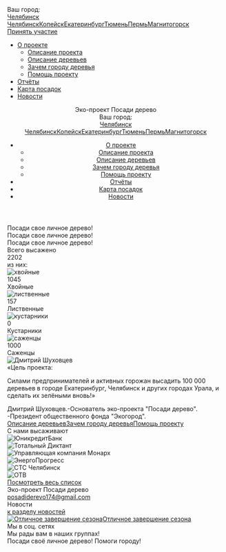 
<!DOCTYPE html><html lang="ru"><head><meta charset="UTF-8"><meta name="viewport" content="width=device-width, initial-scale=1.0, user-scalable=no"><title>Эко-проект Посади дерево</title><meta http-equiv="Content-Type" content="text/html; charset=UTF-8" /><meta name="keywords" content="Эко-проект Посади дерево" /><meta name="description" content="Эко-проект Посади дерево" /><link href="/bitrix/cache/css/s1/main/kernel_main/kernel_main_v1.css?163403548428845" type="text/css"  rel="stylesheet" /><link href="/bitrix/panel/main/popup.min.css?160466394020704" type="text/css"  rel="stylesheet" /><link href="/bitrix/cache/css/s1/main/template_34c0274f519218cdfbecbffdcc7edcc7/template_34c0274f519218cdfbecbffdcc7edcc7_v1.css?162754991361568" type="text/css"  data-template-style="true" rel="stylesheet" /><script type="text/javascript">if(!window.BX)window.BX={};if(!window.BX.message)window.BX.message=function(mess){if(typeof mess=='object') for(var i in mess) BX.message[i]=mess[i]; return true;};</script><script type="text/javascript">(window.BX||top.BX).message({'JS_CORE_LOADING':'Загрузка...','JS_CORE_NO_DATA':'- Нет данных -','JS_CORE_WINDOW_CLOSE':'Закрыть','JS_CORE_WINDOW_EXPAND':'Развернуть','JS_CORE_WINDOW_NARROW':'Свернуть в окно','JS_CORE_WINDOW_SAVE':'Сохранить','JS_CORE_WINDOW_CANCEL':'Отменить','JS_CORE_WINDOW_CONTINUE':'Продолжить','JS_CORE_H':'ч','JS_CORE_M':'м','JS_CORE_S':'с','JSADM_AI_HIDE_EXTRA':'Скрыть лишние','JSADM_AI_ALL_NOTIF':'Показать все','JSADM_AUTH_REQ':'Требуется авторизация!','JS_CORE_WINDOW_AUTH':'Войти','JS_CORE_IMAGE_FULL':'Полный размер'});</script><script type="text/javascript">(window.BX||top.BX).message({'LANGUAGE_ID':'ru','FORMAT_DATE':'DD.MM.YYYY','FORMAT_DATETIME':'DD.MM.YYYY HH:MI:SS','COOKIE_PREFIX':'BITRIX_SM','SERVER_TZ_OFFSET':'10800','SITE_ID':'s1','SITE_DIR':'/','USER_ID':'','SERVER_TIME':'1644396838','USER_TZ_OFFSET':'0','USER_TZ_AUTO':'Y','bitrix_sessid':'dc5095b1ff32d93affd9b07c94b7a15e'});</script><script type="text/javascript"  src="/bitrix/cache/js/s1/main/kernel_main/kernel_main_v1.js?1634035484298591"></script><script type="text/javascript">BX.setJSList(['/bitrix/js/main/core/core.js','/bitrix/js/main/core/core_ajax.js','/bitrix/js/main/json/json2.min.js','/bitrix/js/main/core/core_ls.js','/bitrix/js/main/session.js','/bitrix/js/main/core/core_window.js','/bitrix/js/main/core/core_popup.js','/bitrix/js/main/core/core_date.js','/bitrix/js/main/utils.js','/local/templates/main/vendor/jquery/jquery.min.js','/local/templates/main/vendor/owlcarousel/owl.carousel.min.js','/local/templates/main/vendor/lightbox/lightbox.js','/local/templates/main/vendor/spincrement/jquery.spincrement.min.js','/local/templates/main/vendor/youtube/youtube.jquery.js','/local/templates/main/vendor/jquery/forms.pro.js','/local/templates/main/vendor/jquery/jquery.maskedinput.min.js','/local/templates/main/vendor/jquery/jquery.modal.js','/local/templates/main/vendor/jquery/jquery.inview.js','/local/templates/main/script.js']); </script><script type="text/javascript">BX.setCSSList(['/bitrix/js/main/core/css/core.css','/bitrix/js/main/core/css/core_popup.css','/bitrix/js/main/core/css/core_date.css','/local/templates/main/vendor/owlcarousel/owl.carousel.min.css','/local/templates/main/vendor/lightbox/lightbox.css','/local/templates/main/vendor/youtube/youtube.css','/local/templates/main/vendor/normalize/normalize.min.css','/local/templates/main/vendor/fonts/fonts.css','/local/templates/main/less_compile/template_styles.css']); </script><script>BX.message([])</script><script type="text/javascript"  src="/bitrix/cache/js/s1/main/template_dced6dfd6578d40d4ffc0786419a6fad/template_dced6dfd6578d40d4ffc0786419a6fad_v1.js?1627549780174288"></script><script type="text/javascript">var _ba = _ba || []; _ba.push(["aid", "32e34a849fb810af9dd7e6241e4272bb"]); _ba.push(["host", "xn--80aefafas9bhbrg.xn--p1ai"]); (function() {var ba = document.createElement("script"); ba.type = "text/javascript"; ba.async = true;ba.src = (document.location.protocol == "https:" ? "https://" : "http://") + "bitrix.info/ba.js";var s = document.getElementsByTagName("script")[0];s.parentNode.insertBefore(ba, s);})();</script></head><body><div id="panel"></div><div class="mobile-container"><div class="mobile-only"><div class="right"><div class="current-city select-city"><div class="text">Ваш город:</div><a href="javascript:void(0)" class="city">Челябинск</a><div class="cities-list"><a href="/?set-city=36" class="cities-list-item">Челябинск</a><a href="/?set-city=37" class="cities-list-item">Копейск</a><a href="/?set-city=508" class="cities-list-item">Екатеринбург</a><a href="/?set-city=509" class="cities-list-item">Тюмень</a><a href="/?set-city=510" class="cities-list-item">Пермь</a><a href="/?set-city=511" class="cities-list-item">Магнитогорск</a></div></div><a href="javascript:void(0)" class="btn form-ajax-popup-btn">Принять участие</a></div>    		</div><div class="main-menu"><div class="container"><ul><li class="item has-sub"><a href="/about/">О проекте</a><ul class="sub"><li class="sub-item"><a href="/about/advantages/">Описание проекта</a></li><li class="sub-item"><a href="/about/trees/">Описание деревьев</a></li><li class="sub-item"><a href="/about/why/">Зачем городу деревья</a></li><li class="sub-item"><a href="/about/help/">Помощь проекту</a></li></ul></li><li class="item"><a href="/reports/">Отчёты</a></li><li class="item"><a href="/map/">Карта посадок</a></li><li class="item"><a href="/news/">Новости</a></li></ul></div></div></div><div class="mobile-wrap"><div class="wrapper"><header><div class="container"><a href="javascript:void(0)" class="mobile-menu"><span></span><span></span><span></span><span></span></a><div class="left"><div class="logo-content"><a href="/" class="logo"><img src="/local/templates/main/img/logo.png" alt=""></a><div class="text"><span>Эко-проект </span>Посади дерево</div></div></div><div class="right"><div class="social-and-btn"><div class="socail-links"><a href="https://vk.com/posadyderevo174" target="_blank" class="link vk"></a><a href="https://ok.ru/group/53785220677771" target="_blank" class="link ok"></a><a href="https://www.instagram.com/posadiderevo174/" target="_blank" class="link instagram"></a></div><!--<a href="javascript:void(0)" class="btn form-ajax-popup-btn">Принять участие</a>--></div><div class="tel-and-city"><div class="current-city select-city"><div class="text">Ваш город:</div><a href="javascript:void(0)" class="city">Челябинск</a><div class="cities-list"><a href="/?set-city=36" class="cities-list-item">Челябинск</a><a href="/?set-city=37" class="cities-list-item">Копейск</a><a href="/?set-city=508" class="cities-list-item">Екатеринбург</a><a href="/?set-city=509" class="cities-list-item">Тюмень</a><a href="/?set-city=510" class="cities-list-item">Пермь</a><a href="/?set-city=511" class="cities-list-item">Магнитогорск</a></div></div></div></div></div><nav class="main-menu"><div class="container"><ul><li class="item has-sub"><a href="/about/">О проекте</a><ul class="sub"><li class="sub-item"><a href="/about/advantages/">Описание проекта</a></li><li class="sub-item"><a href="/about/trees/">Описание деревьев</a></li><li class="sub-item"><a href="/about/why/">Зачем городу деревья</a></li><li class="sub-item"><a href="/about/help/">Помощь проекту</a></li></ul></li><li class="item"><a href="/reports/">Отчёты</a></li><li class="item"><a href="/map/">Карта посадок</a></li><li class="item"><a href="/news/">Новости</a></li></ul></div></nav></header><section class="slider"><div class="owl-carousel"><div class="item" style="background-image: url('/upload/iblock/c69/c691ab8016764986b8fc05f2e9961e21.jpg')"><span class="container" id="bx_3218110189_51"><span class="text">Посади свое личное дерево!</span></span></a></div><div class="item" style="background-image: url('/upload/iblock/9f1/9f10baea15b4262b167d740255d8ac01.jpg')"><span class="container" id="bx_3218110189_50"><span class="text">Посади свое личное дерево!</span></span></a></div><div class="item" style="background-image: url('/upload/iblock/9e3/9e378a696381cc10a8836d96de626593.jpg')"><span class="container" id="bx_3218110189_49"><span class="text">Посади свое личное дерево!</span></span></a></div></div><div class="slider-navigation"><div class="container"><div class="slider-nav"></div><div class="slider-dots"></div></div></div></section><section class="planted"><div class="container"><div class="content"><div class="item no-img"><div><div class="text">Всего высажено</div><div class="num spincrement">2202</div></div></div><div class="item no-img"><div class="text">из них:</div></div><div class="item"><div class="img"><img src="/local/templates/main/img/spruce.png" alt="хвойные"></div><div class="num spincrement">1045</div><div class="text">Хвойные</div></div><div class="item"><div class="img"><img src="/local/templates/main/img/larch.png" alt="лиственные"></div><div class="num spincrement">157</div><div class="text">Лиственные</div></div><div class="item"><div class="img"><img src="/local/templates/main/img/bush.png" alt="кустарники"></div><div class="num spincrement">0</div><div class="text">Кустарники</div></div><div class="item"><div class="img"><img src="/local/templates/main/img/plant.png" alt="саженцы"></div><div class="num spincrement">1000</div><div class="text">Саженцы</div></div></div></div></section><section class="manager"><div class="container"><div class="person"><div class="img"><img src="/local/templates/main/img/person.jpg" alt="Дмитрий Шуховцев">            </div><div class="content"><div class="quote">«Цель проекта: <br>
Силами предпринимателей и активных горожан высадить 100 000 деревьев в&nbsp;городе Екатеринбург, Челябинск и других городах Урала, и сделать их&nbsp;зелёными&nbsp;вновь!»</div><div class="author"><span>Дмитрий Шуховцев.</span>-Основатель эко-проекта "Посади&nbsp;дерево". <br>-Президент общественного фонда&nbsp;"Экогород".                    
                </div></div></div><div class="links"><a href="/about/trees/" class="link">Описание деревьев</a><a href="/about/why/" class="link">Зачем городу деревья</a><a href="/about/help/" class="link">Помощь проекту</a></div></div></section><section class="brands"><div class="container"><div class="name">С нами высаживают</div><div class="items owl-carousel"><div class="item"><img src="/upload/iblock/d64/d64d568c80205a08a86f7bc5a6dd1d7f.jpg" alt="ЮникредитБанк" title="ЮникредитБанк"></div><div class="item"><img src="/upload/iblock/d3d/d3d2c8b2309a895264fca6d955c9fc04.png" alt="Тотальный Диктант" title="Тотальный Диктант"></div><div class="item"><img src="/upload/iblock/d96/d967c4c12cf041d4d38b4b66a606d8bf.png" alt="Управляющая компания Монарх" title="Управляющая компания Монарх"></div><div class="item"><img src="/upload/iblock/e73/e7351ce219ad409e74343edb9a603ea9.png" alt="ЭнергоПрогресс" title="ЭнергоПрогресс"></div><div class="item"><img src="/upload/iblock/ec3/ec3970438b055d827ee260fc7e1ed696.png" alt="СТС Челябинск" title="СТС Челябинск"></div><div class="item"><img src="/upload/iblock/d76/d76efc12a9f9b179c51a6fad9b086279.png" alt="ОТВ" title="ОТВ"></div></div><div class="brands-navigation"><div class="container"><div class="brands-nav"></div></div></div><div class="more"><a href="/partners/" class="link">Посмотреть весь список</a></div></div></section></div><footer><div class="container"><div class="top"><div class="info"><div class="logo-content"><a href="/" class="logo"><img src="/local/templates/main/img/logo.png" alt=""></a><div class="text"><span>Эко-проект </span>Посади дерево</div></div><!--<div class="address">г. Челябинск</div>--><div class="tel"></div><div class="email"><a href="mailto:posadiderevo174@gmail.com">posadiderevo174@gmail.com</a></div></div><div class="footer-news"><div class="name">Новости</div><a href="/news/" class="link">к разделу новостей</a><div class="news-preview" id="bx_1373509569_427"><a href="/news/otlichnoe-zavershenie-sezona/"><span class="img"><img src="/upload/resize_cache/iblock/e32/90_90_2/e32ca79dac6f72896133449a18610268.jpg" alt="Отличное завершение сезона" title="Отличное завершение сезона"></span><span class="title">Отличное завершение сезона</span></a></div></div><div class="social"><div class="name">Мы в соц. сетях</div><div class="socail-links"><a href="https://vk.com/posadyderevo174" target="_blank" class="link vk"></a><a href="https://ok.ru/group/53785220677771" target="_blank" class="link ok"></a><a href="https://www.instagram.com/posadiderevo174/" target="_blank" class="link instagram"></a>					</div><div class="text">Мы рады вам в наших&nbsp;группах!</div></div></div></div><div class="bottom"><div class="container"><div class="text">Посади своё личное дерево! Помоги городу!</div></div></div></footer><!-- Yandex.Metrika counter --><script type="text/javascript" >
    (function (d, w, c) {
       (w[c] = w[c] || []).push(function() {
           try {
               w.yaCounter49821466 = new Ya.Metrika2({
                   id:49821466,
                   clickmap:true,
                   trackLinks:true,
                   accurateTrackBounce:true
               });
           } catch(e) { }
       });

       var n = d.getElementsByTagName("script")[0],
           s = d.createElement("script"),
           f = function () { n.parentNode.insertBefore(s, n); };
       s.type = "text/javascript";
       s.async = true;
       s.src = "https://mc.yandex.ru/metrika/tag.js";

       if (w.opera == "[object Opera]") {
           d.addEventListener("DOMContentLoaded", f, false);
       } else { f(); }
   })(document, window, "yandex_metrika_callbacks2");
</script><noscript><div><img src="https://mc.yandex.ru/watch/49821466" style="position:absolute; left:-9999px;" alt="" /></div></noscript></body></html>
